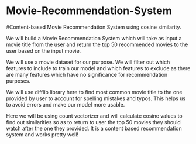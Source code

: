 # Movie-Recommendation-System
#Content-based Movie Recommendation System using cosine similarity.

We will build a Movie Recommendation System which will take as input a movie title from the user and return the top 50 recommended movies to the user based on the input movie.

We will use a movie dataset for our purpose. We will filter out which features to include to train our model and which features to exclude as there are many features which have no significance for recommendation purposes.

We will use difflib library here to find most common movie title to the one provided by user to account for spelling mistakes and typos. This helps us to avoid errors and make our model more usable.

Here we will be using count vectorizer and will calculate cosine values to find out similarities so as to return to user the top 50 movies they should watch after the one they provided. It is a content based recommendation system and works pretty well!
